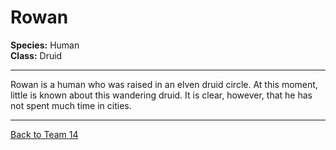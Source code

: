 # Rowan

**Species:** Human  
**Class:** Druid  

---

Rowan is a human who was raised in an elven druid circle. At this moment, little is known about this wandering druid. It is clear, however, that he has not spent much time in cities.

---

[Back to Team 14](./index.md)

